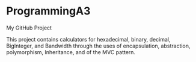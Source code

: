 # ProgrammingA3
My GitHub Project

This project contains calculators for hexadecimal, binary, decimal, BigInteger, 
and Bandwidth through the uses of encapsulation, abstraction, polymorphism, 
Inheritance, and of the MVC pattern.

